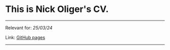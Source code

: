 # This is Nick Oliger's CV.

---

Relevant for: *25/03/24*

Link: [GitHub pages](https://polarnights.github.io/CV-Nick-Oliger/english.pdf)

---